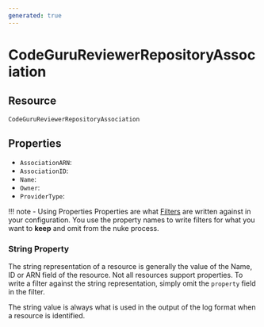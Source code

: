 ```yaml
---
generated: true
---
```


# CodeGuruReviewerRepositoryAssociation


## Resource

```text
CodeGuruReviewerRepositoryAssociation
```

## Properties


- `AssociationARN`: 
- `AssociationID`: 
- `Name`: 
- `Owner`: 
- `ProviderType`: 

!!! note - Using Properties
    Properties are what [Filters](../config-filtering.md) are written against in your configuration. You use the property
    names to write filters for what you want to **keep** and omit from the nuke process.

### String Property

The string representation of a resource is generally the value of the Name, ID or ARN field of the resource. Not all
resources support properties. To write a filter against the string representation, simply omit the `property` field in
the filter.

The string value is always what is used in the output of the log format when a resource is identified.

